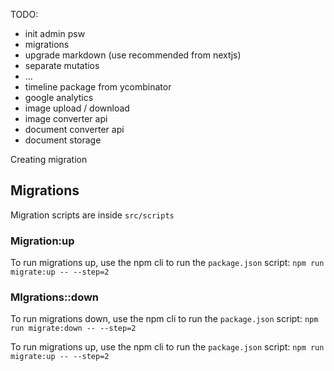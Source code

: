 
TODO:
  - init admin psw
  - migrations
  - upgrade markdown (use recommended from nextjs)
  - separate mutatios
  - ...
  - timeline package from ycombinator
  - google analytics
  - image upload / download
  - image converter api
  - document converter api
  - document storage



Creating migration
  
## Migrations

Migration scripts are inside `src/scripts`

### Migration:up

To run migrations up, use the npm cli to run the `package.json` script: `npm run migrate:up -- --step=2`

### MIgrations::down

To run migrations down, use the npm cli to run the `package.json` script: `npm run migrate:down -- --step=2`

To run migrations up, use the npm cli to run the `package.json` script: `npm run migrate:up -- --step=2`
